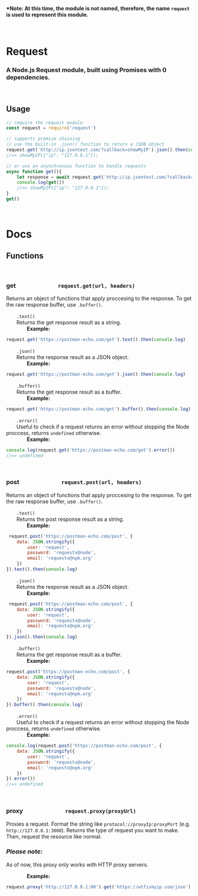 #### ***Note:** At this time, the module is not named, therefore, the name `request` is used to represent this module.
&nbsp;  
# **Request**
### A Node.js Request module, built using Promises with 0 dependencies.
&nbsp;  

## **Usage** 
```js
// require the request module
const request = require('request')

// supports promise chaining
// use the built-in .json() function to return a JSON object
request.get('http://ip.jsontest.com/?callback=showMyIP').json().then(console.log)
//=> showMyIP({"ip": "127.0.0.1"});

// or use an asynchronous function to handle requests
async function get(){
    let response = await request.get('http://ip.jsontest.com/?callback=showMyIP').json()
    console.log(get())
    //=> showMyIP({"ip": "127.0.0.1"});
}
get()
```

&nbsp;  
# **Docs**

## Functions
&nbsp;  
### **get**&ensp;&ensp;&ensp;&ensp;&ensp;&ensp;&ensp;&ensp;&ensp;&ensp;&ensp;&ensp;&ensp;&ensp;`request.get(url, headers)`

Returns an object of functions that apply proccesing to the response. To get the raw response buffer, use `.buffer()`.  

&ensp;&ensp;&ensp;&ensp;`.text()`  
&ensp;&ensp;&ensp;&ensp;Returns the get response result as a string.    
&ensp;&ensp;&ensp;&ensp;&ensp;&ensp;&ensp;&ensp;**Example:**  
```js 
request.get('https://postman-echo.com/get').text().then(console.log)
```
  
&ensp;&ensp;&ensp;&ensp;`.json()`  
&ensp;&ensp;&ensp;&ensp;Returns the response result as a JSON object.  
&ensp;&ensp;&ensp;&ensp;&ensp;&ensp;&ensp;&ensp;**Example:**  
```js 
request.get('https://postman-echo.com/get').json().then(console.log)
```  
  
&ensp;&ensp;&ensp;&ensp;`.buffer()`  
&ensp;&ensp;&ensp;&ensp;Returns the get response result as a buffer.  
&ensp;&ensp;&ensp;&ensp;&ensp;&ensp;&ensp;&ensp;**Example:**
```js 
request.get('https://postman-echo.com/get').buffer().then(console.log)
```  

&ensp;&ensp;&ensp;&ensp;`.error()`  
&ensp;&ensp;&ensp;&ensp;Useful to check if a request returns an error without stopping the Node proccess, returns `undefined` otherwise.  
&ensp;&ensp;&ensp;&ensp;&ensp;&ensp;&ensp;&ensp;**Example:**  
```js 
console.log(request.get('https://postman-echo.com/get').error())
//=> undefined
```  

&nbsp;  
### **post**&ensp;&ensp;&ensp;&ensp;&ensp;&ensp;&ensp;&ensp;&ensp;&ensp;&ensp;&ensp;&ensp;&ensp;`request.post(url, headers)`

Returns an object of functions that apply proccesing to the response. To get the raw response buffer, use `.buffer()`.  

&ensp;&ensp;&ensp;&ensp;`.text()`  
&ensp;&ensp;&ensp;&ensp;Returns the post response result as a string.    
&ensp;&ensp;&ensp;&ensp;&ensp;&ensp;&ensp;&ensp;**Example:**  
```js 
 request.post('https://postman-echo.com/post', {
    data: JSON.stringify({
        user: 'request',
        password: 'requestx@node',
        email: 'requestx@npm.org'
    })
}).text().then(console.log)
``` 
  
&ensp;&ensp;&ensp;&ensp;`.json()`  
&ensp;&ensp;&ensp;&ensp;Returns the response result as a JSON object.  
&ensp;&ensp;&ensp;&ensp;&ensp;&ensp;&ensp;&ensp;**Example:**  
```js 
 request.post('https://postman-echo.com/post', {
    data: JSON.stringify({
        user: 'request',
        password: 'requestx@node',
        email: 'requestx@npm.org'
    })
}).json().then(console.log)
``` 
  
&ensp;&ensp;&ensp;&ensp;`.buffer()`  
&ensp;&ensp;&ensp;&ensp;Returns the get response result as a buffer.  
&ensp;&ensp;&ensp;&ensp;&ensp;&ensp;&ensp;&ensp;**Example:**
```js 
request.post('https://postman-echo.com/post', {
    data: JSON.stringify({
        user: 'request',
        password: 'requestx@node',
        email: 'requestx@npm.org'
    })
}).buffer().then(console.log)
``` 

&ensp;&ensp;&ensp;&ensp;`.error()`  
&ensp;&ensp;&ensp;&ensp;Useful to check if a request returns an error without stopping the Node proccess, returns `undefined` otherwise.  
&ensp;&ensp;&ensp;&ensp;&ensp;&ensp;&ensp;&ensp;**Example:**  
```js 
console.log(request.post('https://postman-echo.com/post', {
    data: JSON.stringify({
        user: 'request',
        password: 'requestx@node',
        email: 'requestx@npm.org'
    })
}).error())
//=> undefined
```  

&nbsp;  
### **proxy**&ensp;&ensp;&ensp;&ensp;&ensp;&ensp;&ensp;&ensp;&ensp;&ensp;&ensp;&ensp;&ensp;&ensp;`request.proxy(proxyUrl)`

Proxies a request. Format the string like `protocol://proxyIp:proxyPort` (e.g. `http://127.0.0.1:3000`). Returns the type of request you want to make. Then, request the resource like normal.  

### ***Please note:***
As of now, this proxy only works with HTTP proxy servers.

&ensp;&ensp;&ensp;&ensp;&ensp;&ensp;&ensp;&ensp;**Example:**  
```js
request.proxy('http://127.0.0.1:80').get('https://wtfismyip.com/json').text().then(console.log)
```

